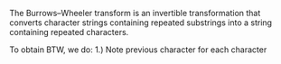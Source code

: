 The Burrows–Wheeler transform is an invertible transformation that converts character strings containing repeated substrings into a string containing repeated characters.

To obtain BTW, we do:
1.) Note previous character for each character

